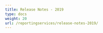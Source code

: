 ```yaml
---
title: Release Notes - 2019
type: docs
weight: 20
url: /reportingservices/release-notes-2019/
---
```



